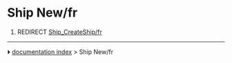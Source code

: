 # Ship New/fr
1.  REDIRECT [Ship_CreateShip/fr](Ship_CreateShip/fr.md)



---
⏵ [documentation index](../README.md) > Ship New/fr
